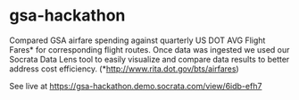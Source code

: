 # gsa-hackathon


Compared GSA airfare spending against quarterly US DOT AVG Flight Fares* for corresponding flight routes.  Once data was ingested we used our Socrata Data Lens tool to easily visualize and compare data results to better address cost efficiency.
(*http://www.rita.dot.gov/bts/airfares)
 
 
See live at https://gsa-hackathon.demo.socrata.com/view/6idb-efh7  
